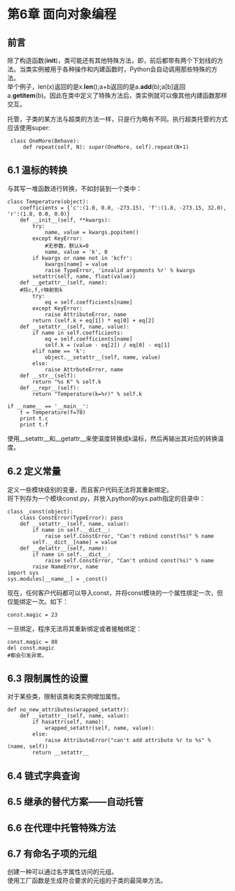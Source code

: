 第6章 面向对象编程
==================
前言
-----
除了构造函数(__init__)，类可能还有其他特殊方法，即，前后都带有两个下划线的方法。当类实例被用于各种操作和内建函数时，Python会自动调用那些特殊的方法。  
举个例子，len(x)返回的是x.__len__();a+b返回的是a.__add__(b);a[b]返回a.__getitem__(b)。因此在类中定义了特殊方法后，类实例就可以像其他内建函数那样交互。  

 托管，子类的某方法与超类的方法一样，只是行为略有不同。执行超类托管的方式应该使用super:

     class OneMore(Behave):
         def repeat(self, N): super(OneMore, self).repeat(N+1)


6.1 温标的转换
---------------
与其写一堆函数进行转换，不如封装到一个类中：

    class Temperature(object):
        coefficients = {'c':(1.0, 0.0, -273.15), 'f':(1.8, -273.15, 32.0), 'r':(1.8, 0.0, 0.0)}
        def __init__(self, **kwargs):
            try:
                name, value = kwargs.popitem()
            except KeyError:
                #无参数，默认k=0
                name, value = 'k', 0
            if kwargs or name not in 'kcfr':
                kwargs[name] = value
                raise TypeError, 'invalid arguments %r' % kwargs
            setattr(self, name, float(value))
        def __getattr__(self, name):
        #将c,f,r映射到k
            try:
                eq = self.coefficients[name]
            except KeyError:
                raise AttributeError, name
            return (self.k + eq[1]) * eq[0] + eq[2]
        def __setattr__(self, name, value):
            if name in self.coefficients:
                eq = self.coefficients[name]
                self.k = (value - eq[2]) / eq[0] - eq[1]
            elif name == 'k':
                object.__setattr__(self, name, value)
            else:
                raise AttrbuteError, name
        def __str__(self):
            return "%s K" % self.k
        def __repr__(self):
            return "Temperature(k=%r)" % self.k

    if __name__ == '__main__':
        t = Temperature(f=70)
        print t.c
        print t.f

使用__setattr__和__getattr__来使温度转换成k温标，然后再输出其对应的转换温度。

6.2 定义常量
---------------
定义一些模块级别的变量，而且客户代码无法将其重新绑定。  
将下列存为一个模块const.py，并放入python的sys.path指定的目录中：

    class _const(object):
        class ConstError(TypeError): pass
        def __setattr__(self, name, value):
            if name in self.__dict__:
                raise self.ConstError, "Can't rebind const(%s)" % name
            self.__dict__[name] = value
        def __delattr__(self, name):
            if name in self.__dict__:
                raise self.ConstError, "Can't unbind const(%s)" % name
            raise NameError, name
    import sys
    sys.modules[__name__] = _const()

现在，任何客户代码都可以导入const，并将const模块的一个属性绑定一次，但仅能绑定一次。如下：

    const.magic = 23  

一旦绑定，程序无法将其重新绑定或者接触绑定：  
    
    const.magic = 88  
    del const.magic  
    #都会引发异常。

6.3 限制属性的设置
-------------------
对于某些类，限制该类和类实例增加属性。  

    def no_new_attributes(wrapped_setattr):
        def __setattr__(self, name, value):
            if hasattr(self, name):
                wrapped_setattr(self, name, value):
            else:
                raise AttributeError("can't add attribute %r to %s" % (name, self))
            return __setattr__

6.4 链式字典查询
----------------


6.5 继承的替代方案——自动托管
----------------------------

6.6 在代理中托管特殊方法
--------------------------

6.7 有命名子项的元组
----------------------
创建一种可以通过名字属性访问的元组。  
使用工厂函数是生成符合要求的元组的子类的最简单方法。  

